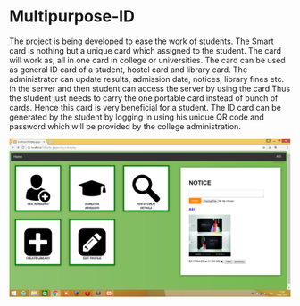 # Multipurpose-ID
The project is being developed to ease the work of students. The Smart card is nothing but a unique card which assigned to the student. The card will work as, all in one card in college or universities. 
The card can be used as general ID card of a student, hostel card and library card.
The administrator can update results, admission date, notices, library fines etc. in the server and then student can access the server by using the card.Thus the student just needs to carry the one portable card instead of bunch of cards. Hence this card is very beneficial for a student.
The ID card can be generated by the student by logging in using his unique QR code and password which will be provided by the college administration.

![alt text](https://github.com/uddipan32/multipurpose-ID/raw/master/screenshots/college_index.png)

